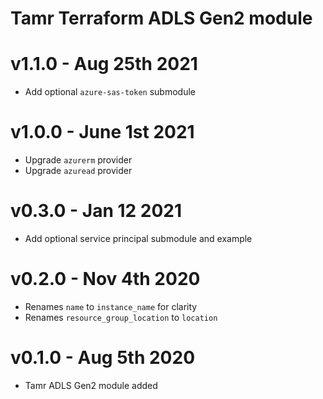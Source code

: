 # Tamr Terraform ADLS Gen2 module

# v1.1.0 - Aug 25th 2021
* Add optional `azure-sas-token` submodule

# v1.0.0 - June 1st 2021
* Upgrade `azurerm` provider
* Upgrade `azuread` provider

# v0.3.0 - Jan 12 2021
* Add optional service principal submodule and example

# v0.2.0 - Nov 4th 2020
* Renames `name` to `instance_name` for clarity
* Renames `resource_group_location` to `location`

# v0.1.0 - Aug 5th 2020
* Tamr ADLS Gen2 module added
